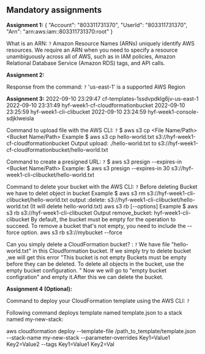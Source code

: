 ## Mandatory assignments

**Assignment 1:**
{
    "Account": "803311731370", 
    "UserId": "803311731370", 
    "Arn": "arn:aws:iam::803311731370:root"
}

What is an ARN: `?`
Amazon Resource Names (ARNs) uniquely identify AWS resources. We require an ARN when you need 
to specify a resource unambiguously across all of AWS, such as in IAM policies, 
Amazon Relational Database Service (Amazon RDS) tags, and API calls.

**Assignment 2:**

Response from the command: `?`
'us-east-1' is a supported AWS Region

**Assignment 3:**
2022-09-10 23:29:47 cf-templates-1ssdvpdklg6jv-us-east-1
2022-09-10 23:31:49 hyf-week1-cf-cloudformationbucket
2022-09-10 23:25:59 hyf-week1-cli-clibucket
2022-09-10 23:24:59 hyf-week1-console-sdjklweisla

Command to upload file with the AWS CLI: `?`
$ aws s3 cp <File Name/Path><Bucket Name/Path>
Example
 $ aws s3 cp hello-world.txt s3://hyf-week1-cf-cloudformationbucket
Output
upload: ./hello-world.txt to s3://hyf-week1-cf-cloudformationbucket/hello-world.txt

Command to create a presigned URL: `?`
$ aws s3 presign --expires-in <Time in Seconds> <Bucket Name/Path>
Example:
$ aws s3 presign --expires-in 30 s3://hyf-week1-cli-clibucket/hello-world.txt

Command to delete your bucket with the AWS CLI: `?`
Before deleting Bucket we have to delet object in bucket
Example
$ aws s3 rm s3://hyf-week1-cli-clibucket/hello-world.txt
output :delete: s3://hyf-week1-cli-clibucket/hello-world.txt     (It will delete hello-world.txt)
aws s3 rb <target> [--options]
Example
$ aws s3 rb s3://hyf-week1-cli-clibucket
Output
remove_bucket: hyf-week1-cli-clibucket
By default, the bucket must be empty for the operation to succeed. 
To remove a bucket that's not empty, you need to include the --force option.
aws s3 rb s3://mybucket --force

Can you simply delete a CloudFormation bucket? : `?`
We have file "hello-world.txt" in this Cloudformation bucket.
If we simply try to delete bucket ,we will get this error
"This bucket is not empty
Buckets must be empty before they can be deleted. To delete all objects in the bucket, use the empty bucket configuration. "
Now we will go to "empty bucket configration" and empty it.After this we can delete the bucket.

**Assignment 4 (Optional):**

Command to deploy your CloudFormation template using the AWS CLI: `?`

Following command deploys template named template.json to a stack named my-new-stack:

aws cloudformation deploy --template-file /path_to_template/template.json --stack-name my-new-stack --parameter-overrides Key1=Value1 Key2=Value2 --tags Key1=Value1 Key2=Val
